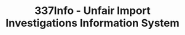 ---
bigquery: https://console.cloud.google.com/bigquery?p=patents-public-data&d=usitc_investigations&page=dataset&project=sheets-management-319211
citation: US International Trade Commission 337Info Unfair Import Investigations Information
  System
contributors: US International Trade Comission
cost: None
description: US International Trade Commission 337Info Unfair Import Investigations
  Information System contains data on investigations done under Section 337. Section
  337 declares the infringement of certain statutory intellectual property rights
  and other forms of unfair competition in import trade to be unlawful practices.
  Most Section 337 investigations involve allegations of patent or registered trademark
  infringement.
documentation: FAQ and tutorial available on the site
last_edit: 04/12/2022, 15:49:30
location: https://pubapps2.usitc.gov/337external/
maintained_by: US International Trade Comission
schema_fields:
- htsNumbers
- issueDateOtherNonFinal
- dateOfPublicationFrNotice
- investigationNo
- scheduledEndDateEvidHear
- docketNo
- copyrightNumbers
- internalRemand
- aljAssigned
- dateCreated
- actualStartDateEvidHear
- ouiiAttorney
- patentNumbers
- publication_number
- scheduledStartDateEvidHear
- finalDetNoViolation
- patentNumber
- ouiiParticipation
- lastUpdated
- cafcAppeals
- gcAttorney
- finalDetViolation
- markmanHearing
- teoIdDueDate
- investigationTermDate
- invUnfairAct
- teoReliefGranted
- finalIdOnViolationDue
- investigationType
- trademarkNumbers
- teoIdIssueDate
- actualEndDateEvidHear
- finalIdOnViolationIssue
- startDateMarkmanHearing
- currentActiveALJ
- targetDate
- teoProceedingInvolved
- id
- currentStatus
- respondent
- title
- complainant
- dateComplaintFiled
- endDateMarkmanHearing
shortname: unfair_import_investigations
tags:
- import
- legal
- trade
timeframe: 2008-2021 (prior to 2008 downloadable as a JSON file)
title: 337Info - Unfair Import Investigations Information System
uuid: 2721f5ec-e599-4890-9265-9706719fc71e
---